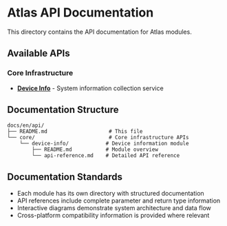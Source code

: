 # Atlas API Documentation

This directory contains the API documentation for Atlas modules.

## Available APIs

### Core Infrastructure

- [**Device Info**](core/device-info/README.md) - System information collection service

## Documentation Structure

```
docs/en/api/
├── README.md                    # This file
└── core/                        # Core infrastructure APIs
    └── device-info/            # Device information module
        ├── README.md           # Module overview
        └── api-reference.md    # Detailed API reference
```

## Documentation Standards

- Each module has its own directory with structured documentation
- API references include complete parameter and return type information
- Interactive diagrams demonstrate system architecture and data flow
- Cross-platform compatibility information is provided where relevant